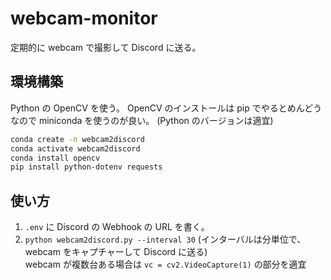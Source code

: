 # webcam-monitor

定期的に webcam で撮影して Discord に送る。

## 環境構築

Python の OpenCV を使う。 OpenCV のインストールは pip でやるとめんどうなので miniconda を使うのが良い。 (Python のバージョンは適宜)

```sh
conda create -n webcam2discord
conda activate webcam2discord
conda install opencv
pip install python-dotenv requests
```

## 使い方

1. `.env` に Discord の Webhook の URL を書く。
1. `python webcam2discord.py --interval 30` (インターバルは分単位で、webcam をキャプチャーして Discord に送る)  
   webcam が複数台ある場合は `vc = cv2.VideoCapture(1)` の部分を適宜
